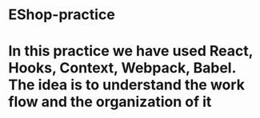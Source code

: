 # EShop-practice


# In this practice we have used React, Hooks, Context, Webpack, Babel. The idea is to understand the work flow and the organization of it
